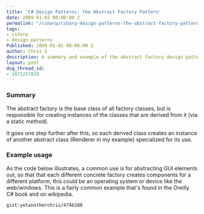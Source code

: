 ```yaml
---
title: 'C# Design Patterns: the Abstract Factory Pattern'
date: 2009-01-02 00:00:00 Z
permalink: "/csharp/csharp-design-patterns-the-abstract-factory-pattern/"
tags:
- csharp
- design-patterns
Published: 2009-01-02 00:00:00 Z
author: Chris S
description: A summary and example of the abstract factory design pattern.
layout: post
dsq_thread_id:
- 1072257829
---
```


### Summary

The abstract factory is the base class of all factory classes, but is responsible for creating instances of the classes that are derived from it (via a static method). 

It goes one step further after this, so each derived class creates an instance of another abstract class (Renderer in my example) specialized for its use.

<!--more-->

### Example usage

As the code below illustrates, a common use is for abstracting GUI elements out, so that that each different concrete factory creates components for a different platform, this could be an operating system or device like the web/windows. This is a fairly common example that's found in the Oreilly C# book and on wikipedia. 

`gist:yetanotherchris/4746280`